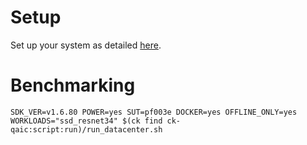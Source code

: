 # Setup
Set up your system as detailed [here](https://github.com/krai/ck-qaic/blob/main/script/setup.docker/README.md).

# Benchmarking
```
SDK_VER=v1.6.80 POWER=yes SUT=pf003e DOCKER=yes OFFLINE_ONLY=yes WORKLOADS="ssd_resnet34" $(ck find ck-qaic:script:run)/run_datacenter.sh
```
